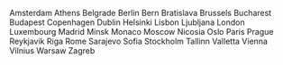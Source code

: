 Amsterdam
Athens
Belgrade
Berlin
Bern
Bratislava
Brussels
Bucharest
Budapest
Copenhagen
Dublin
Helsinki
Lisbon
Ljubljana
London
Luxembourg
Madrid
Minsk
Monaco
Moscow
Nicosia
Oslo
Paris
Prague
Reykjavik
Riga
Rome
Sarajevo
Sofia
Stockholm
Tallinn
Valletta
Vienna
Vilnius
Warsaw
Zagreb
